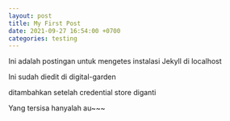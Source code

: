 ```yaml
---
layout: post
title: My First Post
date: 2021-09-27 16:54:00 +0700
categories: testing
---
```

Ini adalah postingan untuk mengetes instalasi Jekyll di localhost

Ini sudah diedit di digital-garden

ditambahkan setelah credential store diganti

Yang tersisa hanyalah au~~~
